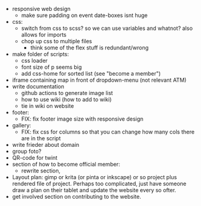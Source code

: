 * responsive web design
    * make sure padding on event date-boxes isnt huge
* css:
    * switch from css to scss? so we can use variables and whatnot? also allows for imports
    * chop up css to multiple files
        * think some of the flex stuff is redundant/wrong
* make folder of scripts:
    * css loader
    * font size of p seems big
    * add css-home for sorted list (see "become a member")
* iframe containing map in front of dropdown-menu (not relevant ATM)
* write documentation
    * github actions to generate image list
    * how to use wiki (how to add to wiki)
    * tie in wiki on website
* footer:
    * FIX: fix footer image size with responsive design
* gallery:
    * FIX: fix css for columns so that you can change how many cols there are in the script
* write frieder about domain
* group foto?
* QR-code for twint
* section of how to become official member:
    * rewrite section, 
* Layout plan: gimp or krita (or pinta or inkscape) or so project plus rendered file of project. Perhaps too complicated, just have someone draw a plan on their tablet and update the website every so ofter.
* get involved section on contributing to the website.